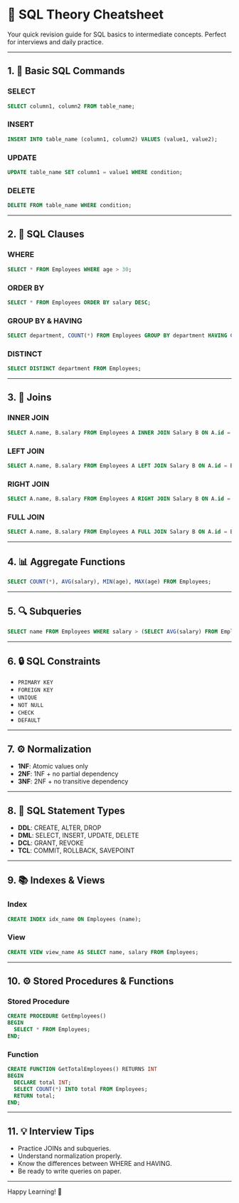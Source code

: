 # 🧠 SQL Theory Cheatsheet

Your quick revision guide for SQL basics to intermediate concepts. Perfect for interviews and daily practice.

---

## 1. 📌 Basic SQL Commands

### SELECT
```sql
SELECT column1, column2 FROM table_name;
````

### INSERT

```sql
INSERT INTO table_name (column1, column2) VALUES (value1, value2);
```

### UPDATE

```sql
UPDATE table_name SET column1 = value1 WHERE condition;
```

### DELETE

```sql
DELETE FROM table_name WHERE condition;
```

---

## 2. 📑 SQL Clauses

### WHERE

```sql
SELECT * FROM Employees WHERE age > 30;
```

### ORDER BY

```sql
SELECT * FROM Employees ORDER BY salary DESC;
```

### GROUP BY & HAVING

```sql
SELECT department, COUNT(*) FROM Employees GROUP BY department HAVING COUNT(*) > 5;
```

### DISTINCT

```sql
SELECT DISTINCT department FROM Employees;
```

---

## 3. 🔗 Joins

### INNER JOIN

```sql
SELECT A.name, B.salary FROM Employees A INNER JOIN Salary B ON A.id = B.emp_id;
```

### LEFT JOIN

```sql
SELECT A.name, B.salary FROM Employees A LEFT JOIN Salary B ON A.id = B.emp_id;
```

### RIGHT JOIN

```sql
SELECT A.name, B.salary FROM Employees A RIGHT JOIN Salary B ON A.id = B.emp_id;
```

### FULL JOIN

```sql
SELECT A.name, B.salary FROM Employees A FULL JOIN Salary B ON A.id = B.emp_id;
```

---

## 4. 📊 Aggregate Functions

```sql
SELECT COUNT(*), AVG(salary), MIN(age), MAX(age) FROM Employees;
```

---

## 5. 🔍 Subqueries

```sql
SELECT name FROM Employees WHERE salary > (SELECT AVG(salary) FROM Employees);
```

---

## 6. 🔒 SQL Constraints

* `PRIMARY KEY`
* `FOREIGN KEY`
* `UNIQUE`
* `NOT NULL`
* `CHECK`
* `DEFAULT`

---

## 7. ⚙️ Normalization

* **1NF**: Atomic values only
* **2NF**: 1NF + no partial dependency
* **3NF**: 2NF + no transitive dependency

---

## 8. 🧾 SQL Statement Types

* **DDL**: CREATE, ALTER, DROP
* **DML**: SELECT, INSERT, UPDATE, DELETE
* **DCL**: GRANT, REVOKE
* **TCL**: COMMIT, ROLLBACK, SAVEPOINT

---

## 9. 📚 Indexes & Views

### Index

```sql
CREATE INDEX idx_name ON Employees (name);
```

### View

```sql
CREATE VIEW view_name AS SELECT name, salary FROM Employees;
```

---

## 10. ⚙️ Stored Procedures & Functions

### Stored Procedure

```sql
CREATE PROCEDURE GetEmployees()
BEGIN
  SELECT * FROM Employees;
END;
```

### Function

```sql
CREATE FUNCTION GetTotalEmployees() RETURNS INT
BEGIN
  DECLARE total INT;
  SELECT COUNT(*) INTO total FROM Employees;
  RETURN total;
END;
```

---

## 11. 💡 Interview Tips

* Practice JOINs and subqueries.
* Understand normalization properly.
* Know the differences between WHERE and HAVING.
* Be ready to write queries on paper.

---

Happy Learning! 🚀
